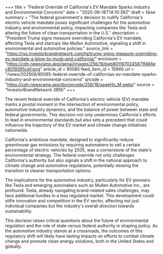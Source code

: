 +++
title = "Federal Override of California's EV Mandate Sparks Industry and Environmental Concerns"
date = "2025-06-18T14:10:36Z"
draft = false
summary = "The federal government's decision to nullify California's electric vehicle mandate poses significant challenges for the automotive industry and environmental policy, impacting companies like Tesla and altering the future of clean transportation in the U.S."
description = "President Trump signs measure overriding California's EV mandate, affecting Tesla and startups like Mullen Automotive, signaling a shift in environmental and automotive policies."
source_link = "https://rss.investorbrandnetwork.com/tg/trump-signs-measure-overriding-ev-mandate-a-blow-to-musk-and-california/"
enclosure = "https://cdn.newsramp.app/genai/images/256/18/beb8011670245871f466ec8019395cbf.png"
article_id = 85085
feed_item_id = 15846
url = "/news/202506/85085-federal-override-of-californias-ev-mandate-sparks-industry-and-environmental-concerns"
qrcode = "https://cdn.newsramp.app/ibn/qrcode/256/18/sageHn_M.webp"
source = "InvestorBrandNetwork (IBN)"
+++

<p>The recent federal override of California's electric vehicle (EV) mandate marks a pivotal moment in the intersection of environmental policy, automotive industry dynamics, and the balance of power between state and federal governments. This decision not only undermines California's efforts to lead in environmental standards but also sets a precedent that could influence the trajectory of the EV market and climate change initiatives nationwide.</p><p>California's ambitious mandate, designed to significantly reduce greenhouse gas emissions by requiring automakers to sell a certain percentage of electric vehicles by 2035, was a cornerstone of the state's environmental strategy. The federal override not only challenges California's authority but also signals a shift in the national approach to climate change and automotive regulations, potentially slowing the transition to cleaner transportation options.</p><p>The implications for the automotive industry, particularly for EV pioneers like Tesla and emerging automakers such as Mullen Automotive Inc., are profound. Tesla, already navigating brand-related sales challenges, may face additional hurdles in a less regulated market. This development could stifle innovation and competition in the EV sector, affecting not just individual companies but the industry's overall direction towards sustainability.</p><p>This decision raises critical questions about the future of environmental regulation and the role of state versus federal authority in shaping policy. As the automotive industry stands at a crossroads, the outcomes of this regulatory shift will likely have lasting impacts on efforts to combat climate change and promote clean energy solutions, both in the United States and globally.</p>